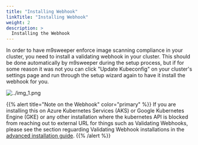 ```yaml
---
title: "Installing Webhook"
linkTitle: "Installing Webhook"
weight: 2
description: >
  Installing the Webhook
---
```


In order to have m9sweeper enforce image scanning compliance in your cluster, you need to install a validating webhook
in your cluster. This should be done automatically by m9sweeper during the setup process, but if for some reason it
was not you can click "Update Kubeconfig" on your cluster's settings page and run through the setup wizard again
to have it install the webhook for you.

![../img_1.png](../img_1.png)

{{% alert title="Note on the Webhook" color="primary" %}}
If you are installing this on Azure Kubernetes Services (AKS) or Google Kubernetes Engine (GKE) or any other installation where the kubernetes API is blocked from reaching
out to external URL for things such as Validating Webhooks, please see the section reguarding Validating Webhook installations in the [advanced installation guide](../advanced-install).
{{% /alert %}}